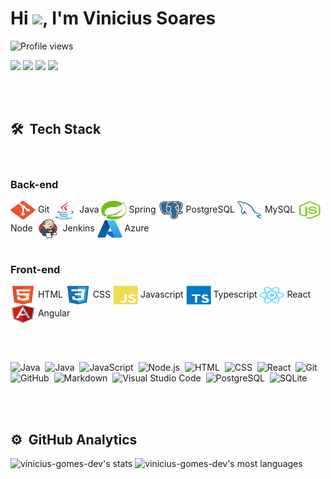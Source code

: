 <!--
**vinicius-gomes-dev/vinicius-gomes-dev** is a ✨ _special_ ✨ repository because its `README.md` (this file) appears on your GitHub profile.

Here are some ideas to get you started:

- 🔭 I’m currently working on ...
- 🌱 I’m currently learning ...
- 👯 I’m looking to collaborate on ...
- 🤔 I’m looking for help with ...
- 💬 Ask me about ...
- 📫 How to reach me: ...
- 😄 Pronouns: ...
- ⚡ Fun fact: ...
-->


<!-- <img align="right" height="590em" src="https://raw.githubusercontent.com/gist/maykbrito/618ef18e3bbb7cdfd200f3a4fc1aabc6/raw/201d47c76006c99fe0dc55ea92e76bdca5537f08/githubcard.svg"/> -->
<h1 align="left">Hi <img src="https://raw.githubusercontent.com/kaueMarques/kaueMarques/master/hi.gif" width="30px">, I'm Vinicius Soares</h1>
<p align="left"> <img src="https://komarev.com/ghpvc/?username=vinicius-gomes-dev&color=yellow" alt="Profile views" /> </p>
<!-- <br> -->

<div>
  <a href="https://www.linkedin.com/in/vinicius-gomes-soares-8301b19a" target="_blank"><img src="https://img.shields.io/badge/-LinkedIn-%230077B5?style=for-the-badge&logo=linkedin&logoColor=white" target="_blank"></a>
  <a href="https://www.youtube.com/channel/UCes6qr4wBg5PGH95_V-73ug" target="_blank"><img src="https://img.shields.io/badge/YouTube-FF0000?style=for-the-badge&logo=youtube&logoColor=white" target="_blank"></a>
  <a href = "mailto:vinicius.gomes92@outlook.com"><img src="https://img.shields.io/badge/-Outlook-0000FF?style=for-the-badge&logo=outlook&logoColor=white" target="_blank"></a>
  <a href = "mailto:vinicius.gomes.dev@gmail.com"><img src="https://img.shields.io/badge/-Gmail-%23333?style=for-the-badge&logo=gmail&logoColor=red" target="_blank"></a>
  
<!-- <br> -->
</div>




<br><br>

## 🛠 &nbsp;Tech Stack

<div style="display: inline_block">
  <br>
  
  ### Back-end
  
  <img align="center" alt="Rafa-Python" height="30" width="40" src="https://raw.githubusercontent.com/devicons/devicon/master/icons/git/git-original.svg">   Git
  <img align="center" alt="Rafa-Csharp" height="30" width="40" src="https://raw.githubusercontent.com/devicons/devicon/master/icons/java/java-original.svg">   Java
  <img align="center" alt="Rafa-Python" height="30" width="40" src="https://raw.githubusercontent.com/devicons/devicon/master/icons/spring/spring-original.svg">   Spring
  <img align="center" alt="Rafa-Python" height="30" width="40" src="https://raw.githubusercontent.com/devicons/devicon/master/icons/postgresql/postgresql-original.svg">   PostgreSQL
  <img align="center" alt="Rafa-Python" height="30" width="40" src="https://raw.githubusercontent.com/devicons/devicon/master/icons/mysql/mysql-original.svg">   MySQL
  <img align="center" alt="Rafa-Python" height="30" width="40" src="https://raw.githubusercontent.com/devicons/devicon/master/icons/nodejs/nodejs-original.svg">   Node
  <img align="center" alt="Rafa-Python" height="30" width="40" src="https://raw.githubusercontent.com/devicons/devicon/master/icons/jenkins/jenkins-original.svg">   Jenkins
  <img align="center" alt="Rafa-Python" height="30" width="40" src="https://raw.githubusercontent.com/devicons/devicon/master/icons/azure/azure-original.svg">   Azure
  <br><br>
  
  ### Front-end
  
  <img align="center" alt="Rafa-HTML" height="30" width="40" src="https://raw.githubusercontent.com/devicons/devicon/master/icons/html5/html5-original.svg">   HTML
  <img align="center" alt="Rafa-CSS" height="30" width="40" src="https://raw.githubusercontent.com/devicons/devicon/master/icons/css3/css3-original.svg">   CSS
  <img align="center" alt="Rafa-Js" height="30" width="40" src="https://raw.githubusercontent.com/devicons/devicon/master/icons/javascript/javascript-plain.svg">   Javascript
  <img align="center" alt="Rafa-Ts" height="30" width="40" src="https://raw.githubusercontent.com/devicons/devicon/master/icons/typescript/typescript-plain.svg">   Typescript
  <img align="center" alt="Rafa-React" height="30" width="40" src="https://raw.githubusercontent.com/devicons/devicon/master/icons/react/react-original.svg">   React
  <img align="center" alt="Rafa-Python" height="30" width="40" src="https://raw.githubusercontent.com/devicons/devicon/master/icons/angularjs/angularjs-original.svg">   Angular
</div>

<br><br>

![Java](https://img.shields.io/badge/-Java-05122A?style=flat&logo=java)&nbsp;
![Java](https://img.shields.io/badge/-Spring-05122A?style=flat&logo=spring)&nbsp;
![JavaScript](https://img.shields.io/badge/-JavaScript-05122A?style=flat&logo=javascript)&nbsp;
![Node.js](https://img.shields.io/badge/-Node.js-05122A?style=flat&logo=node.js)&nbsp;
![HTML](https://img.shields.io/badge/-HTML-05122A?style=flat&logo=HTML5)&nbsp;
![CSS](https://img.shields.io/badge/-CSS-05122A?style=flat&logo=CSS3&logoColor=1572B6)&nbsp;
![React](https://img.shields.io/badge/-React-05122A?style=flat&logo=react)&nbsp;
![Git](https://img.shields.io/badge/-Git-05122A?style=flat&logo=git)&nbsp;
![GitHub](https://img.shields.io/badge/-GitHub-05122A?style=flat&logo=github)&nbsp;
![Markdown](https://img.shields.io/badge/-Markdown-05122A?style=flat&logo=markdown)&nbsp;
![Visual Studio Code](https://img.shields.io/badge/-Visual%20Studio%20Code-05122A?style=flat&logo=visual-studio-code&logoColor=007ACC)&nbsp;
![PostgreSQL](https://img.shields.io/badge/-PostgreSQL-05122A?style=flat&logo=postgresql)&nbsp;
![SQLite](https://img.shields.io/badge/-SQLite-05122A?style=flat&logo=sqlite)&nbsp;

<br><br>

## ⚙️ &nbsp;GitHub Analytics

<div>
  <p align="left">
    <img width="530em" src="https://github-readme-stats.vercel.app/api?username=vinicius-gomes-dev&show_icons=true&theme=vision-friendly-dark" alt="vinicius-gomes-dev's stats"/>
    <img width="530em" src="https://github-readme-stats.vercel.app/api/top-langs/?username=vinicius-gomes-dev&layout=compact&theme=vision-friendly-dark" alt="vinicius-gomes-dev's most languages"/>
  </p>
<!--   ![Snake animation](https://github.com/vinicius-gomes-dev/vinicius-gomes-dev/blob/output/github-contribution-grid-snake.svg) -->
</div>
 
<br><br>
